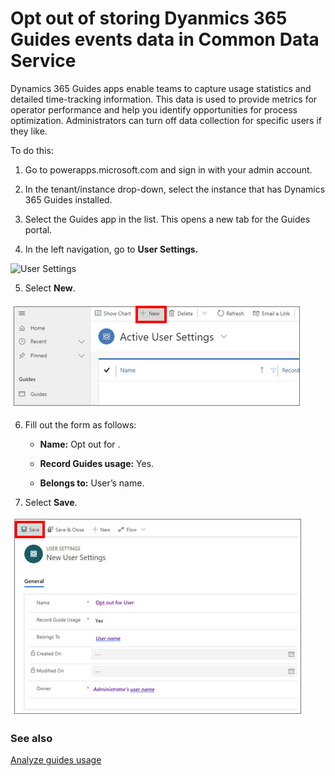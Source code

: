 


# Opt out of storing Dyanmics 365 Guides events data in Common Data Service

Dynamics 365 Guides apps enable teams to capture usage statistics and detailed time-tracking information. This data is used to 
provide metrics for operator performance and help you identify opportunities for process optimization. Administrators can turn off 
data collection for specific users if they like. 

To do this:

1.	Go to powerapps.microsoft.com and sign in with your admin account.

2.	In the tenant/instance drop-down, select the instance that has Dynamics 365 Guides installed.

3.	Select the Guides app in the list. This opens a new tab for the Guides portal.

4.	In the left navigation, go to **User Settings.**

   ![User Settings](media/data-opt-out-user-settings.PNG "User Settings")
 
5.	Select **New**.

   ![Select New](media/data-opt-out-new.PNG "Select New")
 
6.	Fill out the form as follows:

    - **Name:** Opt out for <add user name here>.

    - **Record Guides usage:** Yes.

    - **Belongs to:** User’s name. 

7.	Select **Save**.

   ![Filled-out form](media/data-opt-out-filled-out-form.PNG "Filled-out-form")
 
### See also

[Analyze guides usage](analytics-guide.md)
